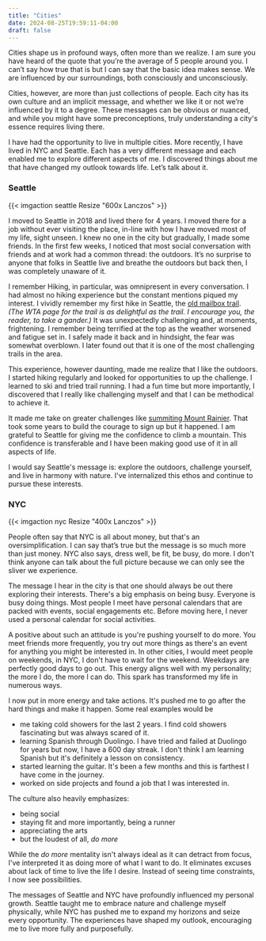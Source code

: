 ```yaml
---
title: "Cities"
date: 2024-08-25T19:59:11-04:00
draft: false
---
```


Cities shape us in profound ways, often more than we realize. I am sure you have heard of the quote that you’re the average of 5 people around you. I can’t say how true that is but I can say that the basic idea makes sense. We are influenced by our surroundings, both consciously and unconsciously.

Cities, however, are more than just collections of people. Each city has its own culture and an implicit message, and whether we like it or not we’re influenced by it to a degree. These messages can be obvious or nuanced, and while you might have some preconceptions, truly understanding a city's essence requires living there.

I have had the opportunity to live in multiple cities. More recently, I have lived in NYC and Seattle. Each has a very different message and each enabled me to explore different aspects of me. I discovered things about me that have changed my outlook towards life. Let’s talk about it.

### Seattle

{{< imgaction seattle Resize "600x Lanczos" >}}

I moved to Seattle in 2018 and lived there for 4 years. I moved there for a job without ever visiting the place, in-line with how I have moved most of my life, sight unseen. I knew no one in the city but gradually, I made some friends. In the first few weeks, I noticed that most social conversation with friends and at work had a common thread: the outdoors. It’s no surprise to anyone that folks in Seattle live and breathe the outdoors but back then, I was completely unaware of it. 

I remember Hiking, in particular, was omnipresent in every conversation. I had almost no hiking experience but the constant mentions piqued my interest. I vividly remember my first hike in Seattle, the [old mailbox trail](https://www.wta.org/go-hiking/hikes/mailbox-peak-old-trail). *(The WTA page for the trail is as delightful as the trail. I encourage you, the reader, to take a gander.)* It was unexpectedly challenging and, at moments, frightening. I remember being terrified at the top as the weather worsened and fatigue set in. I safely made it back and in hindsight, the fear was somewhat overblown. I later found out that it is one of the most challenging trails in the area. 

This experience, however daunting, made me realize that I like the outdoors. I started hiking regularly and looked for opportunities to up the challenge. I learned to ski and tried trail running. I had a fun time but more importantly, I discovered that I really like challenging myself and that I can be methodical to achieve it. 

It made me take on greater challenges like [summiting Mount Rainier](https://yasharma.com/posts/rainier/). That took some years to build the courage to sign up but it happened. I am grateful to Seattle for giving me the confidence to climb a mountain. This confidence is transferable and I have been making good use of it in all aspects of life.

I would say Seattle's message is: explore the outdoors, challenge yourself, and live in harmony with nature. I've internalized this ethos and continue to pursue these interests.

### NYC

{{< imgaction nyc Resize "400x Lanczos" >}}

People often say that NYC is all about money, but that's an oversimplification. I can say that’s true but the message is so much more than just money. NYC also says, dress well, be fit, be busy, do more. I don't think anyone can talk about the full picture because we can only see the sliver we experience. 

The message I hear in the city is that one should always be out there exploring their interests. There's a big emphasis on being busy. Everyone is busy doing things. Most people I meet have personal calendars that are packed with events, social engagements etc.  Before moving here, I never used a personal calendar for social activities.

A positive about such an attitude is you're pushing yourself to do more. You meet friends more frequently, you try out more things as there's an event for anything you might be interested in. In other cities, I would meet people on weekends, in NYC, I don't have to wait for the weekend. Weekdays are perfectly good days to go out. This energy aligns well with my personality; the more I do, the more I can do. This spark has transformed my life in numerous ways.

I now put in more energy and take actions. It's pushed me to go after the hard things and make it happen. Some real examples would be
* me taking cold showers for the last 2 years. I find cold showers fascinating but was always scared of it. 
* learning Spanish through Duolingo. I have tried and failed at Duolingo for years but now, I have a 600 day streak. I don't think I am learning Spanish but it's definitely a lesson on consistency.
* started learning the guitar. It's been a few months and this is farthest I have come in the journey.
* worked on side projects and found a job that I was interested in.

The culture also heavily emphasizes: 
* being social
* staying fit and more importantly, being a runner
* appreciating the arts
* but the loudest of all, *do more*

While the *do more* mentality isn't always ideal as it can detract from focus, I've interpreted it as doing more of what I want to do. It eliminates excuses about lack of time to live the life I desire. Instead of seeing time constraints, I now see possibilities.

The messages of Seattle and NYC have profoundly influenced my personal growth. Seattle taught me to embrace nature and challenge myself physically, while NYC has pushed me to expand my horizons and seize every opportunity. The experiences have shaped my outlook, encouraging me to live more fully and purposefully.

